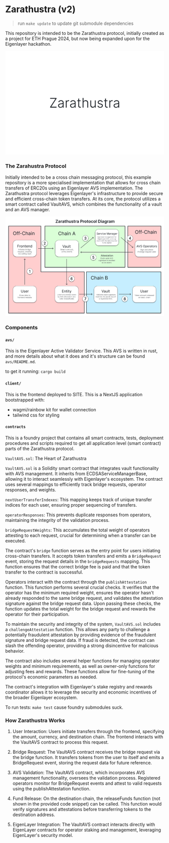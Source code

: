 # Zarathustra (v2)

> run `make update` to update git submodule dependencies

This repository is intended to be the Zarathustra protocol, initially created as a project for ETH Prague 2024, but now being expanded upon for the Eigenlayer hackathon.

![Alt text](image-documentation/zarathustrabanner.png?raw=true "Title")

### The Zarahustra Protocol

Initially intended to be a cross chain messaging protocol, this example repository is a more specialised implementation that allows for cross chain transfers of ERC20s using an Eigenlayer AVS implementation. The Zarathustra protocol leverages Eigenlayer's infrastructure to provide secure and efficient cross-chain token transfers. At its core, the protocol utilizes a smart contract called VaultAVS, which combines the functionality of a vault and an AVS manager.

![Alt text](image-documentation/overview.png?raw=true "Title")

### Components

#### `avs/`

This is the Eigenlayer Active Validator Service. This AVS is written in rust, and more details about what it does and it's structure can be found `avs/README.md`.

to get it running: `cargo build`

#### `client/`

This is the frontend deployed to SITE. This is a NextJS application bootstrapped with:

- wagmi/rainbow kit for wallet connection
- tailwind css for styling

#### `contracts`

This is a foundry project that contains all smart contracts, tests, deployment procedures and scripts required to get all application level (smart contract) parts of the Zarathustra protocol.

`VaultAVS.sol`: The Heart of Zarathustra

`VaultAVS.sol` is a Solidity smart contract that integrates vault functionality with AVS management. It inherits from ECDSAServiceManagerBase, allowing it to interact seamlessly with Eigenlayer's ecosystem. The contract uses several mappings to efficiently track bridge requests, operator responses, and weights.

`nextUserTransferIndexes`: This mapping keeps track of unique transfer indices for each user, ensuring proper sequencing of transfers.

`operatorResponses`: This prevents duplicate responses from operators, maintaining the integrity of the validation process.

`bridgeRequestWeights`: This accumulates the total weight of operators attesting to each request, crucial for determining when a transfer can be executed.

The contract's `bridge` function serves as the entry point for users initiating cross-chain transfers. It accepts token transfers and emits a `BridgeRequest` event, storing the request details in the `bridgeRequests` mapping. This function ensures that the correct bridge fee is paid and that the token transfer to the contract is successful.

Operators interact with the contract through the `publishAttestation` function. This function performs several crucial checks. It verifies that the operator has the minimum required weight, ensures the operator hasn't already responded to the same bridge request, and validates the attestation signature against the bridge request data. Upon passing these checks, the function updates the total weight for the bridge request and rewards the operator for their participation.

To maintain the security and integrity of the system, `VaultAVS.sol` includes a `challengeAttestation` function. This allows any party to challenge a potentially fraudulent attestation by providing evidence of the fraudulent signature and bridge request data. If fraud is detected, the contract can slash the offending operator, providing a strong disincentive for malicious behavior.

The contract also includes several helper functions for managing operator weights and minimum requirements, as well as owner-only functions for adjusting fees and rewards. These functions allow for fine-tuning of the protocol's economic parameters as needed. 

The contract's integration with Eigenlayer's stake registry and rewards coordinator allows it to leverage the security and economic incentives of the broader Eigenlayer ecosystem.

To run tests: `make test` cause foundry submodules suck.

### How Zarathustra Works

1. User Interaction: Users initiate transfers through the frontend, specifying the amount, currency, and destination chain. The frontend interacts with the VaultAVS contract to process this request.

2. Bridge Request: The VaultAVS contract receives the bridge request via the bridge function. It transfers tokens from the user to itself and emits a BridgeRequest event, storing the request data for future reference.

3. AVS Validation: The VaultAVS contract, which incorporates AVS management functionality, oversees the validation process. Registered operators monitor for BridgeRequest events and attest to valid requests using the publishAttestation function.

4. Fund Release: On the destination chain, the releaseFunds function (not shown in the provided code snippet) can be called. This function would verify signatures and attestations before transferring tokens to the destination address.

5. EigenLayer Integration: The VaultAVS contract interacts directly with EigenLayer contracts for operator staking and management, leveraging EigenLayer's security model.


